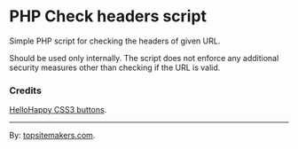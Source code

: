 # PHP Check headers script

Simple PHP script for checking the headers of given URL.

Should be used only internally. The script does not enforce any additional security measures other than checking if the URL is valid.

### Credits

[HelloHappy CSS3 buttons](http://hellohappy.org/css3-buttons/).

<hr>

By: [topsitemakers.com](http://www.topsitemakers.com).
